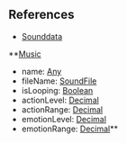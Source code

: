 ## References
  * [Sounddata](EntrenchmentSounddata.md)

**[Music](EntrenchmentMusic.md)
  * name: [Any](Any.md)
  * fileName: [SoundFile](SoundFile.md)
  * isLooping: [Boolean](Boolean.md)
  * actionLevel: [Decimal](Decimal.md)
  * actionRange: [Decimal](Decimal.md)
  * emotionLevel: [Decimal](Decimal.md)
  * emotionRange: [Decimal](Decimal.md)**
